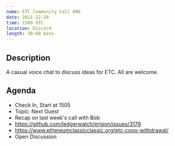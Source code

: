 ```yaml
---
name: ETC Community Call 006
date: 2021-12-28
time: 1500 UTC
location: Discord
length: 30-60 mins
---
```


## Description

A casual voice chat to discuss ideas for ETC. All are welcome.

## Agenda

- Check In, Start at 1505
- Topic: Next Guest
- Recap on last week's call with Bob
- https://github.com/ledgerwatch/erigon/issues/3179
- https://www.ethereumclassicclassic.org/etc-coop-withdrawal/
- Open Discussion
